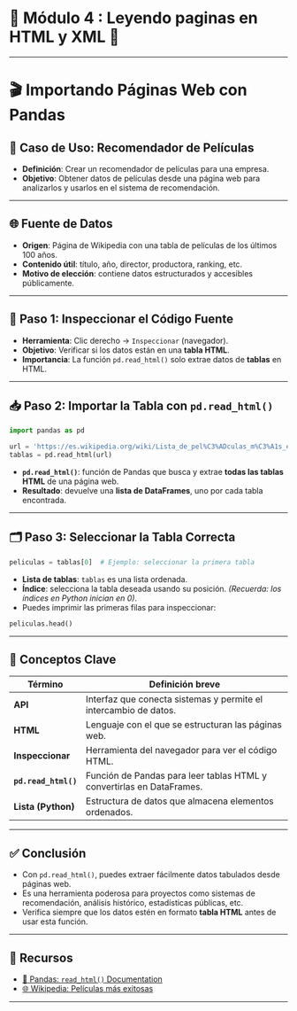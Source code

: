 # 🐼 Módulo 4 : Leyendo  paginas en HTML y  XML 📁
---
# 🎬 Importando Páginas Web con Pandas

## 🎯 Caso de Uso: Recomendador de Películas

- **Definición**: Crear un recomendador de películas para una empresa.
- **Objetivo**: Obtener datos de películas desde una página web para analizarlos y usarlos en el sistema de recomendación.

---

## 🌐 Fuente de Datos

- **Origen**: Página de Wikipedia con una tabla de películas de los últimos 100 años.
- **Contenido útil**: título, año, director, productora, ranking, etc.
- **Motivo de elección**: contiene datos estructurados y accesibles públicamente.

---

## 🧪 Paso 1: Inspeccionar el Código Fuente

- **Herramienta**: Clic derecho → `Inspeccionar` (navegador).
- **Objetivo**: Verificar si los datos están en una **tabla HTML**.
- **Importancia**: La función `pd.read_html()` solo extrae datos de **tablas** en HTML.

---

## 📥 Paso 2: Importar la Tabla con `pd.read_html()`

```python
import pandas as pd

url = 'https://es.wikipedia.org/wiki/Lista_de_pel%C3%ADculas_m%C3%A1s_exitosas'
tablas = pd.read_html(url)
````

* **`pd.read_html()`**: función de Pandas que busca y extrae **todas las tablas HTML** de una página web.
* **Resultado**: devuelve una **lista de DataFrames**, uno por cada tabla encontrada.

---

## 🗂️ Paso 3: Seleccionar la Tabla Correcta

```python
peliculas = tablas[0]  # Ejemplo: seleccionar la primera tabla
```

* **Lista de tablas**: `tablas` es una lista ordenada.
* **Índice**: selecciona la tabla deseada usando su posición. *(Recuerda: los índices en Python inician en 0)*.
* Puedes imprimir las primeras filas para inspeccionar:

```python
peliculas.head()
```

---

## 🧠 Conceptos Clave

| Término              | Definición breve                                                      |
| -------------------- | --------------------------------------------------------------------- |
| **API**              | Interfaz que conecta sistemas y permite el intercambio de datos.      |
| **HTML**             | Lenguaje con el que se estructuran las páginas web.                   |
| **Inspeccionar**     | Herramienta del navegador para ver el código HTML.                    |
| **`pd.read_html()`** | Función de Pandas para leer tablas HTML y convertirlas en DataFrames. |
| **Lista (Python)**   | Estructura de datos que almacena elementos ordenados.                 |

---

## ✅ Conclusión

* Con `pd.read_html()`, puedes extraer fácilmente datos tabulados desde páginas web.
* Es una herramienta poderosa para proyectos como sistemas de recomendación, análisis histórico, estadísticas públicas, etc.
* Verifica siempre que los datos estén en formato **tabla HTML** antes de usar esta función.

---

## 🔗 Recursos

* [📘 Pandas: `read_html()` Documentation](https://pandas.pydata.org/docs/reference/api/pandas.read_html.html)
* [🌐 Wikipedia: Películas más exitosas](https://es.wikipedia.org/wiki/Anexo:Pel%C3%ADculas_m%C3%A1s_exitosas)
---
